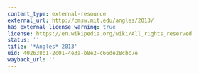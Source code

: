 ```yaml
---
content_type: external-resource
external_url: http://cmsw.mit.edu/angles/2013/
has_external_license_warning: true
license: https://en.wikipedia.org/wiki/All_rights_reserved
status: ''
title: '*Angles* 2013'
uid: 402638b1-2c01-4e3a-b8e2-c66de28cbc7e
wayback_url: ''
---
```

